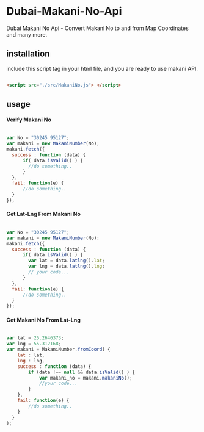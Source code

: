 # Dubai-Makani-No-Api
Dubai Makani No Api - Convert Makani No to and from Map Coordinates and many more.

## installation
include this script tag in your html file, and you are ready to use makani API.
```html

<script src="./src/MakaniNo.js"> </script>

```


## usage

#### Verify Makani No

```Javascript

var No = "30245 95127";
var makani = new MakaniNumber(No);
makani.fetch({
  success : function (data) {
      if( data.isValid() ) {
        //do something..
      }
  },
  fail: function(e) {
      //do something..
  }
});


```

#### Get Lat-Lng From Makani No

```Javascript

var No = "30245 95127";
var makani = new MakaniNumber(No);
makani.fetch({
  success : function (data) {
      if( data.isValid() ) {
        var lat = data.latlng().lat;
        var lng = data.latlng().lng;
        // your code...
      }
  },
  fail: function(e) {
      //do something..
  }
});

```


#### Get Makani No From Lat-Lng

```Javascript

var lat = 25.2646373;
var lng = 55.312168;
var makani = MakaniNumber.fromCoord( {
    lat : lat,
    lng : lng,
    success : function (data) {
        if (data !== null && data.isValid() ) {
            var makani_no = makani.makaniNo();
            //your code...
        }
    },
    fail: function(e) {
        //do something..
    }
  }
);
```
